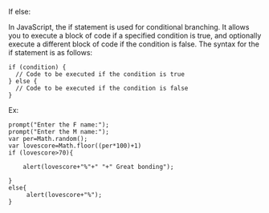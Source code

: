 If else:

In JavaScript, the if statement is used for conditional branching. It allows you to execute a block of code if a specified condition is true, and optionally execute a different block of code if the condition is false. The syntax for the if statement is as follows:

    if (condition) {
      // Code to be executed if the condition is true
    } else {
      // Code to be executed if the condition is false
    }

Ex:

    prompt("Enter the F name:");
    prompt("Enter the M name:");
    var per=Math.random();
    var lovescore=Math.floor((per*100)+1)
    if (lovescore>70){
    
        alert(lovescore+"%"+" "+" Great bonding");
        
    }
    else{
         alert(lovescore+"%");
    }
